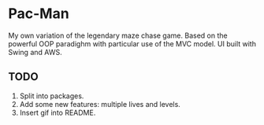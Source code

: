 # Pac-Man
My own variation of the legendary maze chase game.
Based on the powerful OOP paradighm with particular use of the MVC model. UI built with Swing and AWS.

## TODO
1. Split into packages.
2. Add some new features: multiple lives and levels.
3. Insert gif into README.
